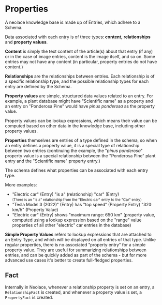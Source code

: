 # Properties

A neolace knowledge base is made up of Entries, which adhere to a Schema.

Data associated with each entry is of three types: **content**,
**relationships** and **property values**.

**Content** is simply the text content of the article(s) about that entry (if
any) or in the case of image entries, content is the image itself, and so on.
Some entries may not have any content (in particular, property entries do not
have content.)

**Relationships** are the relationships between entries. Each relationship is of
a specific relationship type, and the possible relationship types for each entry
are defined by the Schema.

**Property values** are simple, structured data values related to an entry. For
example, a plant database might have "Scientific name" as a property and an
entry on "Ponderosa Pine" would have *pinus ponderosa* as the property value.

Property values can be lookup expressions, which means their value can be
computed based on other data in the knowledge base, including other property
values.

**Properties** themselves are entries of a type defined in the schema, so when
an entry defines a property value, it is a special type of relationship between
two entries (continuing the example, the "*pinus ponderosa*" property value is a
special relationship between the "Ponderosa Pine" plant entry and the
"Scientific name" property entry.)

The schema defines what properties can be associated with each entry type.

More examples:

* "Electric car" (Entry) "is a" (relationship) "car" (Entry)  
  <small>(There is an "is a" relationship from the "Electric car" entry to the "Car"
    entry)</small>
* "Tesla Model 3 (2022)" (Entry) has "top speed" (Property Entry) "320 km/h" (Property Value)
* "Electric car" (Entry) shows "maximum range: 650 km" (property value, computed
  using a lookup expression based on the "range" value properties of all other "electric" car entries in the database)

**Simple Property Values** refers to lookup expressions that are attached to an
Entry Type, and which will be displayed on all entries of that type. Unlike
regular properties, there is no associated "property entry" for a simple
property value. They are useful for summarizing relationships between entries,
and can be quickly added as part of the schema - but for more advanced use cases
it's better to create full-fledged properties.

## Fact

Internally in Neolace, whenever a relationship property is set on an entry, a
`RelationshipFact` is created, and whenever a property value is set, a
`PropertyFact` is created.
